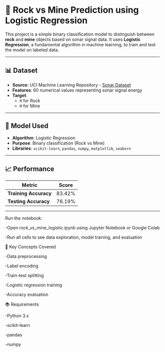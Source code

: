 # 🎯 Rock vs Mine Prediction using Logistic Regression

This project is a simple binary classification model to distinguish between **rock** and **mine** objects based on sonar signal data. It uses **Logistic Regression**, a fundamental algorithm in machine learning, to train and test the model on labeled data.

---

## 📊 Dataset

- **Source**: UCI Machine Learning Repository - [Sonar Dataset](https://archive.ics.uci.edu/ml/datasets/connectionist+bench+sonar+mines+vs+rocks)
- **Features**: 60 numerical values representing sonar signal energy
- **Target**: 
  - `R` for Rock
  - `M` for Mine

---

## 🧠 Model Used

- **Algorithm**: Logistic Regression
- **Purpose**: Binary classification (Rock vs Mine)
- **Libraries**: `scikit-learn`, `pandas`, `numpy`, `matplotlib`, `seaborn`

---

## 📈 Performance

| Metric              | Score      |
|---------------------|------------|
| **Training Accuracy** | 83.42%     |
| **Testing Accuracy**  | 76.19%     |

---

Run the notebook:

-Open rock_vs_mine_logistic.ipynb using Jupyter Notebook or Google Colab

-Run all cells to see data exploration, model training, and evaluation

📌 Key Concepts Covered

-Data preprocessing

-Label encoding

-Train-test splitting

-Logistic regression training

-Accuracy evaluation

📚 Requirements

-Python 3.x

-scikit-learn

-pandas

-numpy



